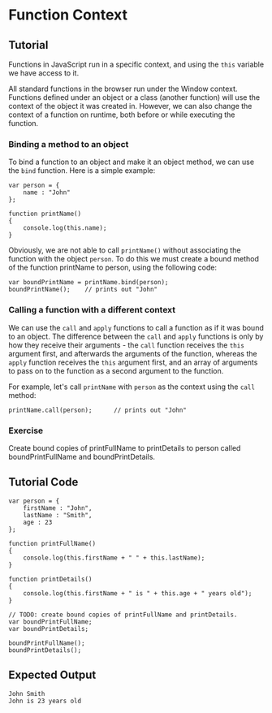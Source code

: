 # Function Context

Tutorial
--------

Functions in JavaScript run in a specific context, and using the `this` variable we have access to it. 

All standard functions in the browser run under the Window context. Functions defined under an object or a class (another function) will use the context of the object it was created in. However, we can also change the context of a function on runtime, both before or while executing the function.

### Binding a method to an object

To bind a function to an object and make it an object method, we can use the `bind` function. Here is a simple example:

	var person = {
	    name : "John"
	};
	
	function printName() 
	{
	    console.log(this.name);
	}

Obviously, we are not able to call `printName()` without associating the function with the object `person`. To do this we must create a bound method of the function printName to person, using the following code:

	var boundPrintName = printName.bind(person);
	boundPrintName();    // prints out "John"

### Calling a function with a different context

We can use the `call` and `apply` functions to call a function as if it was bound to an object. The difference between the `call` and `apply` functions is only by how they receive their arguments - the `call` function receives the `this` argument first, and afterwards the arguments of the function, whereas the `apply` function receives the `this` argument first, and an array of arguments to pass on to the function as a second argument to the function.

For example, let's call `printName` with `person` as the context using the `call` method:

	printName.call(person);      // prints out "John"

### Exercise

Create bound copies of printFullName to printDetails to person called boundPrintFullName and boundPrintDetails.

Tutorial Code
-------------

	var person = {
	    firstName : "John",
	    lastName : "Smith",
	    age : 23
	};

	function printFullName()
	{
	    console.log(this.firstName + " " + this.lastName);
	}

	function printDetails()
	{
	    console.log(this.firstName + " is " + this.age + " years old");
	}

	// TODO: create bound copies of printFullName and printDetails.	
	var boundPrintFullName;
	var boundPrintDetails;

	boundPrintFullName();
	boundPrintDetails();

Expected Output
---------------

	John Smith
	John is 23 years old